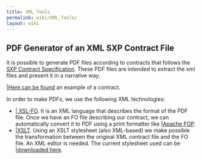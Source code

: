 ```yaml
---
title: XML Tools
permalink: wiki/XML_Tools/
layout: wiki
---
```


PDF Generator of an XML SXP Contract File
-----------------------------------------

It is possible to generate PDF files according to contracts that follows
the [SXP Contract Specification](/wiki/SXP_Contract_Specification "wikilink").
These PDF files are intended to extract the xml files and present it in
a narrative way.

[|Here can be
found](https://docs.google.com/file/d/0B4JKZAq0izyxV1VQYVRxZXJOQkE/edit?usp=sharing)
an example of a contract.

In order to make PDFs, we use the following XML technologies:

-   [| XSL-FO](http://en.wikipedia.org/wiki/XSL_Formatting_Objects). It
    is an XML language that describes the format of the PDF file. Once
    we have an FO file describing our contract, we can automatically
    convert it to PDF using a print formatter like [|Apache
    FOP](http://xmlgraphics.apache.org/fop/).
-   [|XSLT](http://en.wikipedia.org/wiki/XSL_Transformations). Using an
    XSLT stylesheet (also XML-based) we make possible the transformation
    between the original XML contract file and the FO file. An XML
    editor is needed. The current stylesheet used can be [|downloaded
    here](https://docs.google.com/file/d/0B4JKZAq0izyxU1ZUbzhaR3dNamc/edit?usp=sharing).

